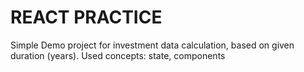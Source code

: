 # REACT PRACTICE
Simple Demo project for investment data calculation, based on given duration (years). Used concepts: state, components
